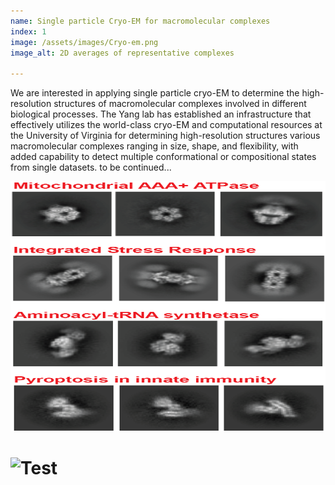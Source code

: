 ```yaml
---
name: Single particle Cryo-EM for macromolecular complexes
index: 1
image: /assets/images/Cryo-em.png
image_alt: 2D averages of representative complexes

---
```


We are interested in applying single particle cryo-EM to determine the high-resolution structures of macromolecular complexes involved in different biological processes. The Yang lab has established an infrastructure that effectively utilizes the world-class cryo-EM and computational resources at the University of Virginia for determining high-resolution structures various macromolecular complexes ranging in size, shape, and flexibility, with added capability to detect multiple conformational or compositional states from single datasets. to be continued...

<img src="/assets/images/Cryo-em.png" alt="2D averages of representative complexes" width="600" height="400">


# <img src="(https://github.com/jieyang-lab/jieyang-lab.github.io/blob/main/assets/images/Cryo-em.png?raw=true)" alt="Test" width="600" height="400">
